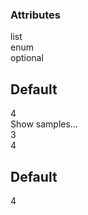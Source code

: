 <div class="attributes">
    <div class="attributesTitle">
        <h3 class="attributesTitleText">Attributes</h3></div>
    <div class="attributesList">
        <div class="attributeObject">
            <div class="attributeObjectMembers">
                <div class="attributeObjectMemberContainer">
                    <div class="attributeObjectMember isExpanded isExpandableCollapsible isEnum">
                        <div class="attributeObjectMemberToggle">
                            <div class="attributeToggle isExpanded"><span class="attributeToggleIcon"></span></div>
                        </div>
                        <div class="attributeObjectMemberKey">
                            <div class="attributeKey">list</div>
                            <div class="attributeObjectMemberType">
                                <div class="attributeType">enum</div>
                            </div>
                        </div>
                        <div class="attributeObjectMemberRequirement">
                            <div class="attributeRequirement isOptional"><span class="attributeRequirementIcon"></span><span class="attributeRequirementTooltip"><div class="attributeTooltip"><span class="attributeTooltipText">optional</span></div>
                            </span>
                        </div>
                    </div>
                    <div class="attributeObjectMemberDescription">
                        <noscript></noscript>
                    </div>
                    <div class="attributeObjectMemberValueRow">
                        <div class="attributeObjectMemberValue">
                            <div class="attributeObject">
                                <div class="attributeObjectMembers"></div>
                                <div class="attributeObjectDefaults">
                                    <div class="attributeDefaults">
                                        <h2 class="attributeDefaultsTitle">Default</h2>
                                        <div class="attributeDefaultsEntries">
                                            <div class="attributeSimpleValue">
                                                <div class="attributeSimplePrimitiveValue">4</div>
                                            </div>
                                        </div>
                                    </div>
                                </div>
                                <div class="attributeObjectSamplesContainer">
                                    <div class="attributeSamples isCollapsed">
                                        <div class="attributeSamplesToggleText">Show samples…</div>
                                        <div class="attributeSamplesToggle">
                                            <div class="attributeToggle isCollapsed"><span class="attributeToggleIcon"></span></div>
                                        </div>
                                        <div class="attributeSamplesList">
                                            <div class="attributeSample">
                                                <div class="attributeSampleEntries">
                                                    <div class="attributeSimpleValue">
                                                        <div class="attributeSimplePrimitiveValue">3</div>
                                                    </div>
                                                    <div class="attributeSimpleValue">
                                                        <div class="attributeSimplePrimitiveValue">4</div>
                                                    </div>
                                                </div>
                                            </div>
                                        </div>
                                    </div>
                                </div>
                            </div>
                        </div>
                        <div class="attributeObjectMemberDefaultsContainer">
                            <div class="attributeDefaults">
                                <h2 class="attributeDefaultsTitle">Default</h2>
                                <div class="attributeDefaultsEntries">
                                    <div class="attributeSimpleValue">
                                        <div class="attributeSimplePrimitiveValue">4</div>
                                    </div>
                                </div>
                            </div>
                        </div>
                    </div>
                </div>
            </div>
        </div>
    </div>
</div>
</div>